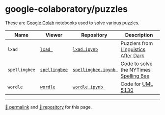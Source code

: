 # google-colaboratory/puzzles

These are [Google Colab](https://colab.research.google.com/) notebooks used to solve various puzzles.

| Name | Viewer | Repository | Description |
| --- | --- | --- | --- |
| `lxad` | [`lxad `](https://nbviewer.org/github/dcpetty/google-colaboratory/blob/main/puzzles/lxad.ipynb?flush_cache=true) | [`lxad.ipynb`](https://github.com/dcpetty/google-colaboratory/blob/main/puzzles/lxad.ipynb) | Puzzlers from [Linguistics After Dark](https://linguisticsafterdark.com/) |
| `spellingbee` | [`spellingbee`](https://nbviewer.org/github/dcpetty/google-colaboratory/blob/main/puzzles/spellingbee.ipynb?flush_cache=true) | [`spellingbee.ipynb `](https://github.com/dcpetty/google-colaboratory/blob/main/puzzles/spellingbee.ipynb) | Code to solve the NYTimes [Spelling Bee](https://www.nytimes.com/puzzles/spelling-bee) |
| `wordle` | [`wordle`](https://nbviewer.org/github/dcpetty/google-colaboratory/blob/main/puzzles/wordle.ipynb?flush_cache=true) | [`wordle.ipynb `](https://github.com/dcpetty/google-colaboratory/blob/main/puzzles/wordle.ipynb) | Code for [UML 5130](https://faculty.uml.edu/klevasseur/courses/92.513/92.513.html) |

<hr>

[&#128279; permalink](https://dcpetty.github.io/google-colaboratory/puzzles/) and [&#128297; repository](https://github.com/dcpetty/google-colaboratory/tree/main/puzzles/) for this page.
